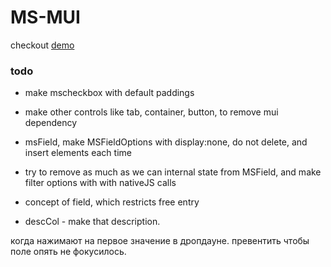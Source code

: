# MS-MUI


checkout [demo](https://maintstar.github.io/ms-mui/build/) 


### todo
- make mscheckbox with default paddings
- make other controls like tab, container, button, to remove mui dependency
- msField, make MSFieldOptions with display:none, do not delete, and insert elements each time 
- try to remove as much as we can internal state from MSField, and make filter options with with nativeJS calls

- concept of field, which restricts free entry

- descCol - make that description.

когда нажимают на первое значение в дропдауне. превентить чтобы поле опять не фокусилось.